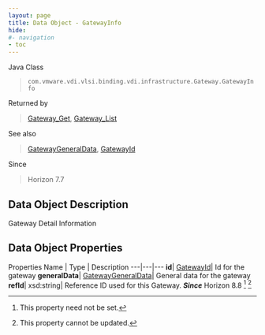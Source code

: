 ```yaml
---
layout: page
title: Data Object - GatewayInfo
hide:
#- navigation
- toc
---
```






Java Class
> `com.vmware.vdi.vlsi.binding.vdi.infrastructure.Gateway.GatewayInfo`

Returned by
> [Gateway_Get](vdi.infrastructure.Gateway.md#get), [Gateway_List](vdi.infrastructure.Gateway.md#list)

See also
> [GatewayGeneralData](vdi.infrastructure.Gateway.GeneralData.md), [GatewayId](vdi.entity.GatewayId.md)

Since
> Horizon 7.7


## Data Object Description

Gateway Detail Information

## Data Object Properties
Properties
Name |  Type |  Description
---|---|---
**id**| [GatewayId](vdi.entity.GatewayId.md)|  Id for the gateway
**generalData**| [GatewayGeneralData](vdi.infrastructure.Gateway.GeneralData.md)|  General data for the gateway
**refId**|  xsd:string|  Reference ID used for this Gateway.  **_Since_** Horizon 8.8 [^1] [^2]
 


 


[^1]: This property need not be set.
[^2]: This property cannot be updated.